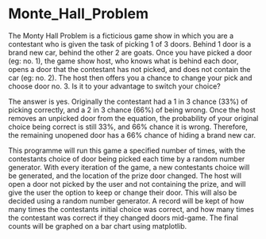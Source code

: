 # Monte_Hall_Problem

<p>The Monty Hall Problem is a ficticious game show in which you are a contestant
who is given the task of picking 1 of 3 doors. Behind 1 door is a brand new car,
behind the other 2 are goats. Once you have picked a door (eg: no. 1), the game
show host, who knows what is behind each door, opens a door that the contestant
has not picked, and does not contain the car (eg: no. 2). The host then offers
you a chance to change your pick and choose door no. 3. Is it to your advantage
to switch your choice?<p>
<p>The answer is yes. Originally the contestant had a 1 in 3 chance (33%) of picking
correctly, and a 2 in 3 chance (66%) of being wrong. Once the host removes an
unpicked door from the equation, the probability of your original choice being
correct is still 33%, and 66% chance it is wrong. Therefore, the remaining
unopened door has a 66% chance of hiding a brand new car.<p>
<p>This programme will run this game a specified number of times, with the
contestants choice of door being picked each time by a random number generator.
With every iteration of the game, a new contestants choice will be generated,
and the location of the prize door changed. The host will open a door not picked
by the user and not containing the prize, and will give the user the option to
keep or change their door. This will also be decided using a random number
generator. A record will be kept of how many times the contestants initial choice
was correct, and how many times the contestant was correct if they changed doors
mid-game. The final counts will be graphed on a bar chart using matplotlib.<p>
